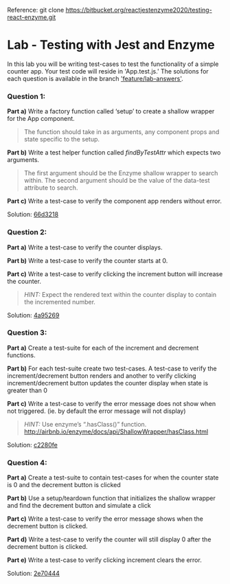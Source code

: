 Reference: git clone https://bitbucket.org/reactjestenzyme2020/testing-react-enzyme.git

# Lab - Testing with Jest and Enzyme

In this lab you will be writing test-cases to test the functionality of a simple counter app.  Your test code will reside in 'App.test.js.' The solutions for each question is available in the branch ['feature/lab-answers'](https://bitbucket.org/reactjestenzyme2020/testing-react-enzyme/src/2e704448ba1fde6b1cbc29c3401630e424604509/?at=feature%2Flab-answers).

### Question 1:

**Part a)** Write a factory function called ‘setup’  to create  a shallow wrapper for the App component. 

 >The function should take in as arguments, any component props and state specific to the setup.

**Part b)** Write a test helper function called *findByTestAttr* which expects two arguments. 
>The first argument should be the Enzyme shallow wrapper to search within. The second argument should be the value of the data-test attribute to search.

**Part c)** Write a test-case to verify the component app renders without error.

Solution: [66d3218](https://bitbucket.org/reactjestenzyme2020/testing-react-enzyme/commits/66d32189b1bdffbc70c321225bb0a2ff9e79bc6d)

### Question 2:

**Part a)** Write a test-case to verify the counter displays.

**Part b)** Write a test-case to verify the counter starts at 0.

**Part c)** Write a test-case to verify clicking the increment button will increase the counter.

>*HINT:* Expect the rendered text within the counter display to contain the incremented number.

Solution: [4a95269](https://bitbucket.org/reactjestenzyme2020/testing-react-enzyme/commits/4a952697d339cda7629a30054e8c5a08e8289f11)

### Question 3:

**Part a)** Create a test-suite for each of the increment and decrement functions.

**Part b)** For each test-suite create two test-cases.  A test-case to verify the increment/decrement button renders and another to verify clicking increment/decrement button updates the counter display when state is greater than 0

**Part c)** Write a test-case to verify the error message does not show when not triggered. (ie. by default the error message will not display)

>*HINT:* Use enzyme’s “.hasClass()” function.
http://airbnb.io/enzyme/docs/api/ShallowWrapper/hasClass.html

Solution: [c2280fe](https://bitbucket.org/reactjestenzyme2020/testing-react-enzyme/commits/c2280fed1f598d9b7ae61c0b5f6c03de3918bb65)

### Question 4:

**Part a)** Create a test-suite to contain test-cases for when the counter state is 0 and the decrement button is clicked

**Part b)** Use a setup/teardown function that initializes the shallow wrapper and find the decrement button and simulate a click

**Part c)** Write a test-case to verify the error message shows when the decrement button is clicked.

**Part d)** Write a test-case to verify the counter will still display 0 after the decrement button is clicked.

**Part e)** Write a test-case to verify clicking increment clears the error.

Solution: [2e70444](https://bitbucket.org/reactjestenzyme2020/testing-react-enzyme/commits/2e704448ba1fde6b1cbc29c3401630e424604509)
